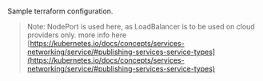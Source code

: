 #

Sample terraform configuration.

> Note: NodePort is used here, as LoadBalancer is to be used on cloud providers only.
> more info here [https://kubernetes.io/docs/concepts/services-networking/service/#publishing-services-service-types](https://kubernetes.io/docs/concepts/services-networking/service/#publishing-services-service-types)
